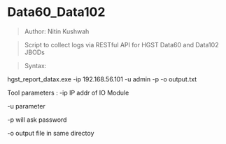 # Data60_Data102

> Author: Nitin Kushwah

> Script to collect logs via RESTful API for HGST Data60 and Data102 JBODs

>Syntax: 

hgst_report_datax.exe -ip 192.168.56.101 -u admin -p -o output.txt

Tool parameters :
-ip IP addr of IO Module

-u parameter

-p will ask password

-o output file in same directoy
